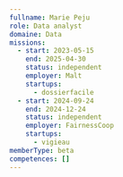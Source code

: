 ```yaml
---
fullname: Marie Peju
role: Data analyst
domaine: Data
missions:
  - start: 2023-05-15
    end: 2025-04-30
    status: independent
    employer: Malt
    startups:
      - dossierfacile
  - start: 2024-09-24
    end: 2024-12-24
    status: independent
    employer: FairnessCoop
    startups:
      - vigieau
memberType: beta
competences: []
---
```

